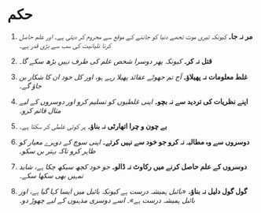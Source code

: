 
# حکم

1. **مر نہ جا۔**
    *کیونکہ تیری موت تجھے دنیا کو جاننے کے موقع سے محروم کر دیتی ہے۔ اور علم حاصل کرنا نلیانیت کی سب سے بڑی قدر ہے۔*

2. **قتل نہ کر۔**
    *کیونکہ پھر دوسرا شخص علم کی طرف نہیں بڑھ سکے گا۔*

3. **غلط معلومات نہ پھیلاؤ۔**
    *آج تم جھوٹے عقائد پھیلا رہے ہو، اور کل خود ان کا شکار بن جاؤ گے۔*

4. **اپنے نظریات کی تردید سے نہ بچو۔**
    *اپنی غلطیوں کو تسلیم کرو اور دوسروں کے لیے مثال قائم کرو۔*

5. **بے چون و چرا اتھارٹی نہ بناؤ۔**
    *ہر کوئی غلطی کر سکتا ہے۔*

6. **دوسروں سے وہ مطالبہ نہ کرو جو خود سے نہیں کرتے۔**
    *اپنی سوچ کے دوہرے معیار کو ظاہر کرو تاکہ بہتر بن سکو۔*

7. **دوسروں کے علم حاصل کرنے میں رکاوٹ نہ ڈالو۔**
    *جو خود کچھ سیکھ چکا ہے، شاید تمہیں بھی سکھا سکے۔*

8. **گول گول دلیل نہ بناؤ۔**
    *«بائبل ہمیشہ درست ہے کیونکہ بائبل میں ایسا کہا گیا ہے، اور بائبل ہمیشہ درست ہے»۔ اسے دوسری مذہبوں کے لیے چھوڑ دو۔*
